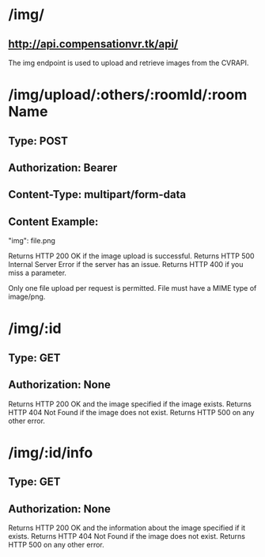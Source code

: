 # /img/
## http://api.compensationvr.tk/api/

The img endpoint is used to upload and retrieve images from the CVRAPI.

# /img/upload/:others/:roomId/:roomName
## Type: POST
## Authorization: Bearer <Token>

## Content-Type: multipart/form-data
## Content Example:

"img": file.png

Returns HTTP 200 OK if the image upload is successful.
Returns HTTP 500 Internal Server Error if the server has an issue.
Returns HTTP 400 if you miss a parameter.

Only one file upload per request is permitted.
File must have a MIME type of image/png.

# /img/:id
## Type: GET
## Authorization: None

Returns HTTP 200 OK and the image specified if the image exists.
Returns HTTP 404 Not Found if the image does not exist.
Returns HTTP 500 on any other error.

# /img/:id/info
## Type: GET
## Authorization: None

Returns HTTP 200 OK and the information about the image specified if it exists.
Returns HTTP 404 Not Found if the image does not exist.
Returns HTTP 500 on any other error.